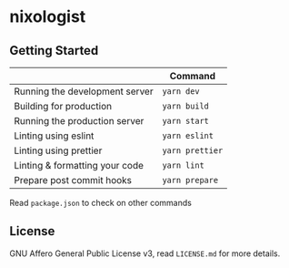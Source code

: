 # nixologist

## Getting Started

|                                | Command         |
| ------------------------------ | --------------- |
| Running the development server | `yarn dev`      |
| Building for production        | `yarn build`    |
| Running the production server  | `yarn start`    |
| Linting using eslint           | `yarn eslint`   |
| Linting using prettier         | `yarn prettier` |
| Linting & formatting your code | `yarn lint`     |
| Prepare post commit hooks      | `yarn prepare`  |

Read `package.json` to check on other commands

## License

GNU Affero General Public License v3, read `LICENSE.md` for more details.
